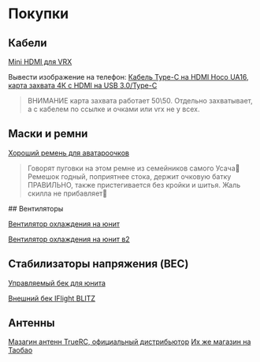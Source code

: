 # Покупки

## Кабели

[Mini HDMI для VRX](https://sl.aliexpress.ru/p?key=TSW7U6Q)

Вывести изображение на телефон:
[Кабель Type-C на HDMI Hoco UA16](https://ozon.ru/t/47NL1Ag),  [карта захвата  4К с HDMI на USB 3.0/Type-C](https://ozon.ru/t/zdnreND)
>ВНИМАНИЕ карта захвата работает 50\50. Отдельно захватывает, а с кабелем по ссылке и очками или vrx не у всех.

## Маски и ремни

[Хороший ремень для аватароочков](https://sl.aliexpress.ru/p?key=GrBxUrF)
>Говорят пуговки на этом ремне из семейников самого Усача🫠
>Ремешок годный, поприятнее стока, держит очковую батку ПРАВИЛЬНО, также пристегивается без кройки и шитья. Жаль скилла не прибавляет🥲

## Вентиляторы

[Вентилятор охлаждения на юнит](https://aliexpress.ru/item/1005005838518420.html?sku_id=12000034530232080)

[Вентилятор охлаждения на юнит в2](https://sl.aliexpress.ru/p?key=I3LeZYo)

## Стабилизаторы напряжения (BEC)

[Управляемый бек для юнита](https://aliexpress.ru/item/1005004899710075.html?sku_id=12000030947884630)


[Внешний бек IFlight BLITZ](https://aliexpress.ru/item/4000122142313.html?spm=a2g2w.orderdetail.0.0.47af4aa6uyE4OU&sku_id=12000018753029404)

## Антенны

[Мазагин антенн TrueRC, официальный дистрибьютор](https://aliexpress.ru/store/1102371282)
[Их же магазин на Таобао](https://m.tb.cn/h.5cXhQYZ?tk=ccVDdv3elvU)


